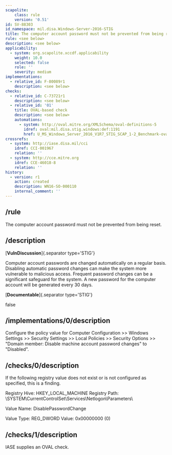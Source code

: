 ```yaml
---
scapolite:
    class: rule
    version: '0.51'
id: SV-88303
id_namespace: mil.disa.Windows-Server-2016-STIG
title: The computer account password must not be prevented from being reset.
rule: <see below>
description: <see below>
applicability:
  - system: org.scapolite.xccdf.applicability
    weight: 10.0
    selected: false
    role: ''
    severity: medium
implementations:
  - relative_id: F-80089r1
    description: <see below>
checks:
  - relative_id: C-73721r1
    description: <see below>
  - relative_id: '01'
    title: OVAL-based check
    description: <see below>
    automations:
      - system: http://oval.mitre.org/XMLSchema/oval-definitions-5
        idref: oval:mil.disa.stig.windows:def:1191
        href: U_MS_Windows_Server_2016_V1R7_STIG_SCAP_1-2_Benchmark-oval.xml
crossrefs:
  - system: http://iase.disa.mil/cci
    idref: CCI-001967
    relation: ''
  - system: http://cce.mitre.org
    idref: CCE-46018-8
    relation: ''
history:
  - version: r1
    action: created
    description: WN16-SO-000110
    internal_comment: ''
---
```



## /rule

The computer account password must not be prevented from being reset.

## /description

[**VulnDiscussion**]{.separator type='STIG'}

Computer account passwords are changed automatically on a regular basis. Disabling automatic password changes can make the system more vulnerable to malicious access. Frequent password changes can be a significant safeguard for the system. A new password for the computer account will be generated every 30 days.

[**Documentable**]{.separator type='STIG'}

false

## /implementations/0/description

Configure the policy value for Computer Configuration >> Windows Settings >> Security Settings >> Local Policies >> Security Options >> "Domain member: Disable machine account password changes" to "Disabled".

## /checks/0/description

If the following registry value does not exist or is not configured as specified, this is a finding.

Registry Hive: HKEY_LOCAL_MACHINE
Registry Path: \SYSTEM\CurrentControlSet\Services\Netlogon\Parameters\

Value Name: DisablePasswordChange

Value Type: REG_DWORD
Value: 0x00000000 (0)

## /checks/1/description

IASE supplies an OVAL check.

